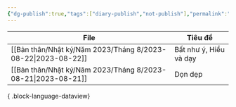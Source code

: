 ```yaml
---
{"dg-publish":true,"tags":["diary-publish","not-publish"],"permalink":"/ban-than/nhat-ky/nhat-ky/","dgPassFrontmatter":true}
---
```



| File                                                            | Tiêu đề                |
| --------------------------------------------------------------- | ---------------------- |
| [[Bản thân/Nhật ký/Năm 2023/Tháng 8/2023-08-22\|2023-08-22]] | Bất như ý, Hiểu và dạy |
| [[Bản thân/Nhật ký/Năm 2023/Tháng 8/2023-08-21\|2023-08-21]] | Dọn dẹp                |

{ .block-language-dataview}